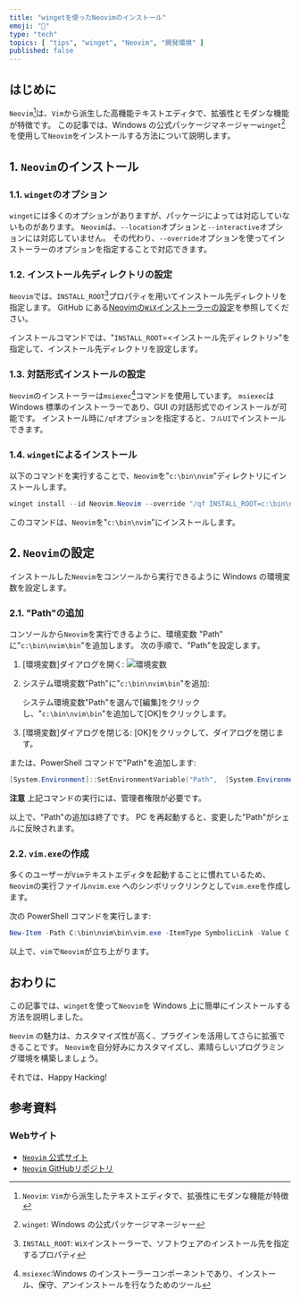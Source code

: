 ```yaml
---
title: "wingetを使ったNeovimのインストール"
emoji: "🍣"
type: "tech"
topics: [ "tips", "winget", "Neovim", "開発環境" ]
published: false
---
```


## はじめに

`Neovim`[^1]は、`Vim`から派生した高機能テキストエディタで、拡張性とモダンな機能が特徴です。
この記事では、Windows の公式パッケージマネージャー`winget`[^2]を使用して`Neovim`をインストールする方法について説明します。

[^1]: `Neovim`: `Vim`から派生したテキストエディタで、拡張性にモダンな機能が特徴
[^2]: `winget`: Windows の公式パッケージマネージャー

## 1. `Neovim`のインストール

### 1.1. `winget`のオプション

`winget`には多くのオプションがありますが、パッケージによっては対応していないものがあります。
`Neovim`は、`--location`オプションと`--interactive`オプションには対応していません。
その代わり、`--override`オプションを使ってインストーラーのオプションを指定することで対応できます。

### 1.2. インストール先ディレクトリの設定

`Neovim`では、`INSTALL_ROOT`[^3]プロパティを用いてインストール先ディレクトリを指定します。
GitHub にある[Neovimの`WiX`インストーラーの設定](https://github.com/Neovim/Neovim/blob/master/cmake.packaging/WixPatch.xml)を参照してください。

インストールコマンドでは、"`INSTALL_ROOT`=<インストール先ディレクトリ>"を指定して、インストール先ディレクトリを設定します。

[^3]: `INSTALL_ROOT`: `WiX`インストーラーで、ソフトウェアのインストール先を指定するプロパティ

### 1.3. 対話形式インストールの設定

`Neovim`のインストーラーは`msiexec`[^4]コマンドを使用しています。
`msiexec`は Windows 標準のインストーラーであり、GUI の対話形式でのインストールが可能です。
インストール時に`/qf`オプションを指定すると、`フルUI`でインストールできます。

[^4]: `msiexec`:Windows のインストーラーコンポーネントであり、インストール、保守、アンインストールを行なうためのツール

### 1.4. `winget`によるインストール

以下のコマンドを実行することで、`Neovim`を"`c:\bin\nvim`"ディレクトリにインストールします。

```powershell
winget install --id Neovim.Neovim --override "/qf INSTALL_ROOT=c:\bin\nvim"

```

このコマンドは、`Neovim`を"`c:\bin\nvim`"にインストールします。

## 2. `Neovim`の設定

インストールした`Neovim`をコンソールから実行できるように Windows の環境変数を設定します。

### 2.1. "Path"の追加

コンソールから`Neovim`を実行できるように、環境変数 "Path" に"`c:\bin\nvim\bin`"を追加します。
次の手順で、"Path"を設定します。

1. \[環境変数]ダイアログを開く:
   ![環境変数](https://i.imgur.com/evyEYgP.jpg)

2. システム環境変数"Path"に"`c:\bin\nvim\bin`"を追加:

   システム環境変数"Path"を選んで\[編集]をクリックし、"`c:\bin\nvim\bin`"を追加して\[OK]をクリックします。

3. \[環境変数]ダイアログを閉じる:
   \[OK]をクリックして、ダイアログを閉じます。

または、PowerShell コマンドで"Path"を追加します:

<!-- markdownlint-disable line-length -->
```powershell
[System.Environment]::SetEnvironmentVariable("Path",  [System.Environment]::GetEnvironmentVariable("Path", "Machine")+";c:\bin\nvim\bin", "Machine")

```
<!-- markdownlint-enable -->
**注意**
上記コマンドの実行には、管理者権限が必要です。

以上で、"Path"の追加は終了です。
PC を再起動すると、変更した"Path"がシェルに反映されます。

### 2.2. `vim.exe`の作成

多くのユーザーが`Vim`テキストエディタを起動することに慣れているため、`Neovim`の実行ファイル`nvim.exe` へのシンボリックリンクとして`vim.exe`を作成します。

次の PowerShell コマンドを実行します:

```powershell
New-Item -Path C:\bin\nvim\bin\vim.exe -ItemType SymbolicLink -Value C:\bin\nvim\bin\nvim.exe

```

以上で、`vim`で`Neovim`が立ち上がります。

## おわりに

この記事では、`winget`を使って`Neovim`を Windows 上に簡単にインストールする方法を説明しました。

`Neovim` の魅力は、カスタマイズ性が高く、プラグインを活用してさらに拡張できることです。
`Neovim`を自分好みにカスタマイズし、素晴らしいプログラミング環境を構築しましょう。

それでは、Happy Hacking!

## 参考資料

### Webサイト

- [`Neovim` 公式サイト](http://neovim.io/)
- [`Neovim` GitHubリポジトリ](https://github.com/neovim/neovim)
